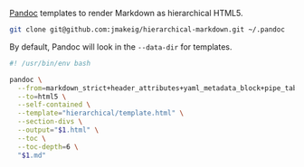 [Pandoc](https://pandoc.org) templates to render Markdown as hierarchical HTML5.

```bash
git clone git@github.com:jmakeig/hierarchical-markdown.git ~/.pandoc
```

By default, Pandoc will look in the `--data-dir` for templates.

```bash
#! /usr/bin/env bash

pandoc \
  --from=markdown_strict+header_attributes+yaml_metadata_block+pipe_tables\
  --to=html5 \
  --self-contained \
  --template="hierarchical/template.html" \
  --section-divs \
  --output="$1.html" \
  --toc \
  --toc-depth=6 \
  "$1.md"
```

